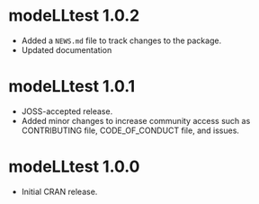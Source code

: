 # modeLLtest 1.0.2

* Added a `NEWS.md` file to track changes to the package.
* Updated documentation 

# modeLLtest 1.0.1

* JOSS-accepted release. 
* Added minor changes to increase community access such as CONTRIBUTING file, CODE_OF_CONDUCT file, and issues. 

# modeLLtest 1.0.0

* Initial CRAN release. 
